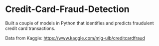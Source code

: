 # Credit-Card-Fraud-Detection
Built a couple of models in Python that identifies and predicts fraudulent credit card transactions. 

Data from Kaggle: https://www.kaggle.com/mlg-ulb/creditcardfraud

